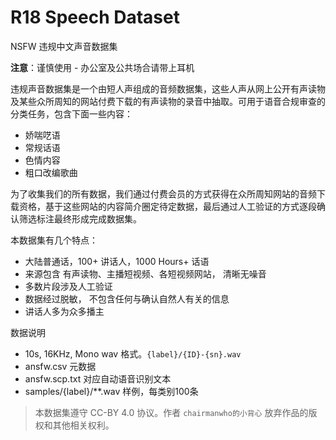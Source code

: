 # R18 Speech Dataset
NSFW  违规中文声音数据集

**注意**：谨慎使用 - 办公室及公共场合请带上耳机

违规声音数据集是一个由短人声组成的音频数据集，这些人声从网上公开有声读物及某些众所周知的网站付费下载的有声读物的录音中抽取。可用于语音合规审查的分类任务，包含下面一些内容：

- 娇喘呓语
- 常规话语
- 色情内容
- 粗口改编歌曲

为了收集我们的所有数据，我们通过付费会员的方式获得在众所周知网站的音频下载资格，基于这些网站的内容简介圈定待定数据，最后通过人工验证的方式逐段确认筛选标注最终形成完成数据集。

本数据集有几个特点：

- 大陆普通话，100+ 讲话人，1000 Hours+ 话语
- 来源包含 有声读物、主播短视频、各短视频网站， 清晰无噪音
- 多数片段涉及人工验证
- 数据经过脱敏， 不包含任何与确认自然人有关的信息
- 讲话人多为众多播主

数据说明


- 10s, 16KHz, Mono wav 格式。`{label}/{ID}-{sn}.wav`
- ansfw.csv 元数据
- ansfw.scp.txt 对应自动语音识别文本
- samples/{label}/**.wav 样例，每类别100条

> 本数据集遵守 CC-BY 4.0 协议。作者 `chairmanwho的小背心` 放弃作品的版权和其他相关权利。

